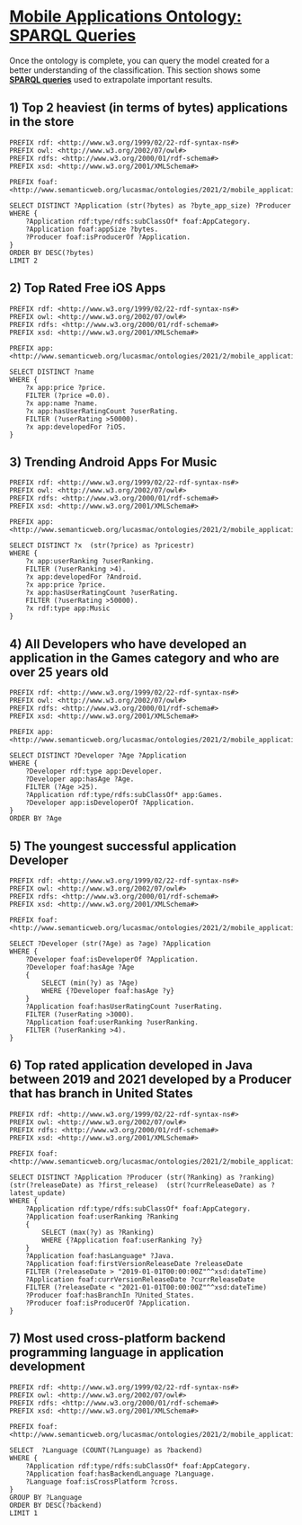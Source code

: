 # <ins>Mobile Applications Ontology: SPARQL Queries</ins>
Once the ontology is complete, you can query the model created for a better understanding of the classification.
This section shows some <ins>**SPARQL queries**</ins> used to extrapolate important results.

## 1) Top 2 heaviest (in terms of bytes) applications in the store

```
PREFIX rdf: <http://www.w3.org/1999/02/22-rdf-syntax-ns#>
PREFIX owl: <http://www.w3.org/2002/07/owl#>
PREFIX rdfs: <http://www.w3.org/2000/01/rdf-schema#>
PREFIX xsd: <http://www.w3.org/2001/XMLSchema#>

PREFIX foaf: <http://www.semanticweb.org/lucasmac/ontologies/2021/2/mobile_applications#>

SELECT DISTINCT ?Application (str(?bytes) as ?byte_app_size) ?Producer
WHERE {
	?Application rdf:type/rdfs:subClassOf* foaf:AppCategory.
	?Application foaf:appSize ?bytes.
	?Producer foaf:isProducerOf ?Application.
}
ORDER BY DESC(?bytes)
LIMIT 2
```

## 2) Top Rated Free iOS Apps

```
PREFIX rdf: <http://www.w3.org/1999/02/22-rdf-syntax-ns#>
PREFIX owl: <http://www.w3.org/2002/07/owl#>
PREFIX rdfs: <http://www.w3.org/2000/01/rdf-schema#>
PREFIX xsd: <http://www.w3.org/2001/XMLSchema#>

PREFIX app: <http://www.semanticweb.org/lucasmac/ontologies/2021/2/mobile_applications#>

SELECT DISTINCT ?name 
WHERE {
	?x app:price ?price.
	FILTER (?price =0.0).
	?x app:name ?name.
	?x app:hasUserRatingCount ?userRating.
	FILTER (?userRating >50000).
	?x app:developedFor ?iOS.	
}
```

## 3) Trending Android Apps For Music

```
PREFIX rdf: <http://www.w3.org/1999/02/22-rdf-syntax-ns#>
PREFIX owl: <http://www.w3.org/2002/07/owl#>
PREFIX rdfs: <http://www.w3.org/2000/01/rdf-schema#>
PREFIX xsd: <http://www.w3.org/2001/XMLSchema#>

PREFIX app: <http://www.semanticweb.org/lucasmac/ontologies/2021/2/mobile_applications#>

SELECT DISTINCT ?x  (str(?price) as ?pricestr) 
WHERE {
	?x app:userRanking ?userRanking.
	FILTER (?userRanking >4).
	?x app:developedFor ?Android.
	?x app:price ?price.
	?x app:hasUserRatingCount ?userRating.
	FILTER (?userRating >50000).
	?x rdf:type app:Music
}
```


## 4) All Developers who have developed an application in the Games category and who are over 25 years old

```
PREFIX rdf: <http://www.w3.org/1999/02/22-rdf-syntax-ns#>
PREFIX owl: <http://www.w3.org/2002/07/owl#>
PREFIX rdfs: <http://www.w3.org/2000/01/rdf-schema#>
PREFIX xsd: <http://www.w3.org/2001/XMLSchema#>

PREFIX app: <http://www.semanticweb.org/lucasmac/ontologies/2021/2/mobile_applications#>

SELECT DISTINCT ?Developer ?Age ?Application
WHERE {
	?Developer rdf:type app:Developer.
	?Developer app:hasAge ?Age.
	FILTER (?Age >25).
	?Application rdf:type/rdfs:subClassOf* app:Games.
	?Developer app:isDeveloperOf ?Application.
}
ORDER BY ?Age
```

## 5) The youngest successful application Developer

```
PREFIX rdf: <http://www.w3.org/1999/02/22-rdf-syntax-ns#>
PREFIX owl: <http://www.w3.org/2002/07/owl#>
PREFIX rdfs: <http://www.w3.org/2000/01/rdf-schema#>
PREFIX xsd: <http://www.w3.org/2001/XMLSchema#>

PREFIX foaf: <http://www.semanticweb.org/lucasmac/ontologies/2021/2/mobile_applications#>

SELECT ?Developer (str(?Age) as ?age) ?Application
WHERE {
	?Developer foaf:isDeveloperOf ?Application.
	?Developer foaf:hasAge ?Age
	{
		SELECT (min(?y) as ?Age)
		WHERE {?Developer foaf:hasAge ?y}
	}
	?Application foaf:hasUserRatingCount ?userRating.
	FILTER (?userRating >3000).
	?Application foaf:userRanking ?userRanking.
	FILTER (?userRanking >4).
}
```

## 6) Top rated application developed in Java between 2019 and 2021 developed by a Producer that has branch in United States

```
PREFIX rdf: <http://www.w3.org/1999/02/22-rdf-syntax-ns#>
PREFIX owl: <http://www.w3.org/2002/07/owl#>
PREFIX rdfs: <http://www.w3.org/2000/01/rdf-schema#>
PREFIX xsd: <http://www.w3.org/2001/XMLSchema#>

PREFIX foaf: <http://www.semanticweb.org/lucasmac/ontologies/2021/2/mobile_applications#>

SELECT DISTINCT ?Application ?Producer (str(?Ranking) as ?ranking) (str(?releaseDate) as ?first_release)  (str(?currReleaseDate) as ?latest_update)
WHERE {
	?Application rdf:type/rdfs:subClassOf* foaf:AppCategory.
	?Application foaf:userRanking ?Ranking
	{
		SELECT (max(?y) as ?Ranking)
		WHERE {?Application foaf:userRanking ?y}
	}
	?Application foaf:hasLanguage* ?Java.
	?Application foaf:firstVersionReleaseDate ?releaseDate
	FILTER (?releaseDate > "2019-01-01T00:00:00Z"^^xsd:dateTime)
	?Application foaf:currVersionReleaseDate ?currReleaseDate
	FILTER (?releaseDate < "2021-01-01T00:00:00Z"^^xsd:dateTime)
	?Producer foaf:hasBranchIn ?United_States.
	?Producer foaf:isProducerOf ?Application.
}
```

## 7) Most used cross-platform backend programming language in application development

```
PREFIX rdf: <http://www.w3.org/1999/02/22-rdf-syntax-ns#>
PREFIX owl: <http://www.w3.org/2002/07/owl#>
PREFIX rdfs: <http://www.w3.org/2000/01/rdf-schema#>
PREFIX xsd: <http://www.w3.org/2001/XMLSchema#>

PREFIX foaf: <http://www.semanticweb.org/lucasmac/ontologies/2021/2/mobile_applications#>

SELECT  ?Language (COUNT(?Language) as ?backend) 
WHERE {
	?Application rdf:type/rdfs:subClassOf* foaf:AppCategory.
	?Application foaf:hasBackendLanguage ?Language.
	?Language foaf:isCrossPlatform ?cross.
}
GROUP BY ?Language
ORDER BY DESC(?backend)
LIMIT 1
```
